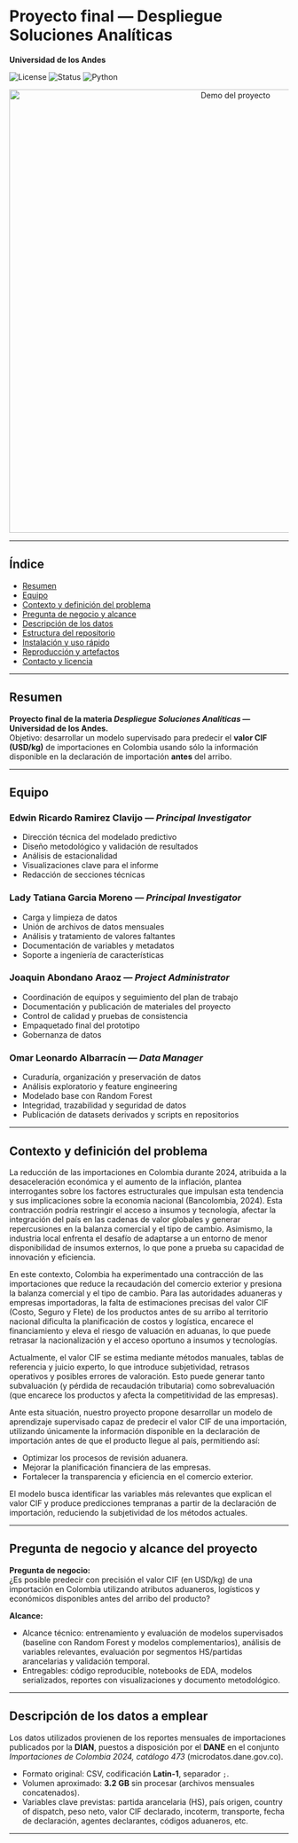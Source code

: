 # Proyecto final — Despliegue Soluciones Analíticas  
**Universidad de los Andes**

![License](https://img.shields.io/github/license/OWNER/REPO) ![Status](https://img.shields.io/badge/status-Final-blue) ![Python](https://img.shields.io/badge/python-3.10+-blue)

<p align="center">
  <!-- Sustituye por un GIF o imagen demo en assets/demo.gif -->
  <img src="https://raw.githubusercontent.com/OWNER/REPO/main/assets/demo.gif" alt="Demo del proyecto" width="800"/>
</p>

---

## Índice
- [Resumen](#resumen)
- [Equipo](#equipo)
- [Contexto y definición del problema](#contexto-y-definición-del-problema)
- [Pregunta de negocio y alcance](#pregunta-de-negocio-y-alcance)
- [Descripción de los datos](#descripción-de-los-datos)
- [Estructura del repositorio](#estructura-del-repositorio)
- [Instalación y uso rápido](#instalación-y-uso-rápido)
- [Reproducción y artefactos](#reproducción-y-artefactos)
- [Contacto y licencia](#contacto-y-licencia)

---

## Resumen
**Proyecto final de la materia _Despliegue Soluciones Analíticas_ — Universidad de los Andes.**  
Objetivo: desarrollar un modelo supervisado para predecir el **valor CIF (USD/kg)** de importaciones en Colombia usando sólo la información disponible en la declaración de importación **antes** del arribo.

---

## Equipo

### Edwin Ricardo Ramirez Clavijo — *Principal Investigator*
- Dirección técnica del modelado predictivo  
- Diseño metodológico y validación de resultados  
- Análisis de estacionalidad  
- Visualizaciones clave para el informe  
- Redacción de secciones técnicas

### Lady Tatiana Garcia Moreno — *Principal Investigator*
- Carga y limpieza de datos  
- Unión de archivos de datos mensuales  
- Análisis y tratamiento de valores faltantes  
- Documentación de variables y metadatos  
- Soporte a ingeniería de características

### Joaquin Abondano Araoz — *Project Administrator*
- Coordinación de equipos y seguimiento del plan de trabajo  
- Documentación y publicación de materiales del proyecto  
- Control de calidad y pruebas de consistencia  
- Empaquetado final del prototipo  
- Gobernanza de datos

### Omar Leonardo Albarracín — *Data Manager*
- Curaduría, organización y preservación de datos  
- Análisis exploratorio y feature engineering  
- Modelado base con Random Forest  
- Integridad, trazabilidad y seguridad de datos  
- Publicación de datasets derivados y scripts en repositorios

---

## Contexto y definición del problema
La reducción de las importaciones en Colombia durante 2024, atribuida a la desaceleración económica y el aumento de la inflación, plantea interrogantes sobre los factores estructurales que impulsan esta tendencia y sus implicaciones sobre la economía nacional (Bancolombia, 2024). Esta contracción podría restringir el acceso a insumos y tecnología, afectar la integración del país en las cadenas de valor globales y generar repercusiones en la balanza comercial y el tipo de cambio. Asimismo, la industria local enfrenta el desafío de adaptarse a un entorno de menor disponibilidad de insumos externos, lo que pone a prueba su capacidad de innovación y eficiencia.

En este contexto, Colombia ha experimentado una contracción de las importaciones que reduce la recaudación del comercio exterior y presiona la balanza comercial y el tipo de cambio. Para las autoridades aduaneras y empresas importadoras, la falta de estimaciones precisas del valor CIF (Costo, Seguro y Flete) de los productos antes de su arribo al territorio nacional dificulta la planificación de costos y logística, encarece el financiamiento y eleva el riesgo de valuación en aduanas, lo que puede retrasar la nacionalización y el acceso oportuno a insumos y tecnologías.

Actualmente, el valor CIF se estima mediante métodos manuales, tablas de referencia y juicio experto, lo que introduce subjetividad, retrasos operativos y posibles errores de valoración. Esto puede generar tanto subvaluación (y pérdida de recaudación tributaria) como sobrevaluación (que encarece los productos y afecta la competitividad de las empresas).

Ante esta situación, nuestro proyecto propone desarrollar un modelo de aprendizaje supervisado capaz de predecir el valor CIF de una importación, utilizando únicamente la información disponible en la declaración de importación antes de que el producto llegue al país, permitiendo así:
- Optimizar los procesos de revisión aduanera.  
- Mejorar la planificación financiera de las empresas.  
- Fortalecer la transparencia y eficiencia en el comercio exterior.

El modelo busca identificar las variables más relevantes que explican el valor CIF y produce predicciones tempranas a partir de la declaración de importación, reduciendo la subjetividad de los métodos actuales.

---

## Pregunta de negocio y alcance del proyecto

**Pregunta de negocio:**  
¿Es posible predecir con precisión el valor CIF (en USD/kg) de una importación en Colombia utilizando atributos aduaneros, logísticos y económicos disponibles antes del arribo del producto?

**Alcance:**  
- Alcance técnico: entrenamiento y evaluación de modelos supervisados (baseline con Random Forest y modelos complementarios), análisis de variables relevantes, evaluación por segmentos HS/partidas arancelarias y validación temporal.  
- Entregables: código reproducible, notebooks de EDA, modelos serializados, reportes con visualizaciones y documento metodológico.

---

## Descripción de los datos a emplear
Los datos utilizados provienen de los reportes mensuales de importaciones publicados por la **DIAN**, puestos a disposición por el **DANE** en el conjunto *Importaciones de Colombia 2024, catálogo 473* (microdatos.dane.gov.co).  
- Formato original: CSV, codificación **Latin-1**, separador `;`.  
- Volumen aproximado: **3.2 GB** sin procesar (archivos mensuales concatenados).  
- Variables clave previstas: partida arancelaria (HS), país origen, country of dispatch, peso neto, valor CIF declarado, incoterm, transporte, fecha de declaración, agentes declarantes, códigos aduaneros, etc.

---

